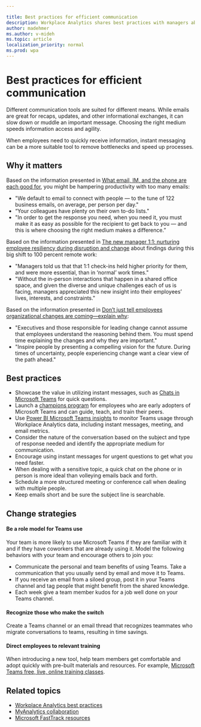 ```yaml
---

title: Best practices for efficient communication
description: Workplace Analytics shares best practices with managers about communication with their teams
author: madehmer
ms.author: v-mideh
ms.topic: article
localization_priority: normal 
ms.prod: wpa
---
```


# Best practices for efficient communication

Different communication tools are suited for different means. While emails are great for recaps, updates, and other informational exchanges, it can slow down or muddle an important message. Choosing the right medium speeds information access and agility.

When employees need to quickly receive information, instant messaging can be a more suitable tool to remove bottlenecks and speed up processes.

## Why it matters

Based on the information presented in [What email, IM, and the phone are each good for](https://insights.office.com/collaboration/what-email-im-and-the-phone-are-each-good-for/), you might be hampering productivity with too many emails:

* "We default to email to connect with people — to the tune of 122 business emails, on average, per person per day."
* “Your colleagues have plenty on their own to-do lists."
* "In order to get the response you need, when you need it, you must make it as easy as possible for the recipient to get back to you — and this is where choosing the right medium makes a difference.”

Based on the information presented in [The new manager 1:1: nurturing employee resiliency during disruption and change](https://insights.office.com/workplace-analytics/the-new-manager-11-nurturing-employee-resiliency-during-disruption-and-change/) about findings during this big shift to 100 percent remote work:

* "Managers told us that that 1:1 check-ins held higher priority for them, and were more essential, than in ‘normal’ work times."
* "Without the in-person interactions that happen in a shared office space, and given the diverse and unique challenges each of us is facing, managers appreciated this new insight into their employees’ lives, interests, and constraints."

Based on the information presented in [Don’t just tell employees organizational changes are coming—explain why](https://insights.office.com/organizational-change/dont-just-tell-employees-organizational-changes-are-coming-explain-why/):

* "Executives and those responsible for leading change cannot assume that employees understand the reasoning behind them. You must spend time explaining the changes and why they are important."
* "Inspire people by presenting a compelling vision for the future. During times of uncertainty, people experiencing change want a clear view of the path ahead."

## Best practices

* Showcase the value in utilizing instant messages, such as [Chats in Microsoft Teams](https://support.microsoft.com/office/six-things-to-know-about-chat-in-microsoft-teams-88ed0a06-6b59-43a3-8cf7-40c01f2f92f2) for quick questions.
* Launch a [champions program](https://docs.microsoft.com/MicrosoftTeams/teams-adoption-create-champions-program) for employees who are early adopters of Microsoft Teams and can guide, teach, and train their peers.
* Use [Power BI Microsoft Teams insights](../tutorials/power-bi-teams.md) to monitor Teams usage through Workplace Analytics data, including instant messages, meeting, and email metrics.
* Consider the nature of the conversation based on the subject and type of response needed and identify the appropriate medium for communication.
* Encourage using instant messages for urgent questions to get what you need faster.
* When dealing with a sensitive topic, a quick chat on the phone or in person is more ideal than volleying emails back and forth.
* Schedule a more structured meeting or conference call when dealing with multiple people.
* Keep emails short and be sure the subject line is searchable.

## Change strategies

#### Be a role model for Teams use

Your team is more likely to use Microsoft Teams if they are familiar with it and if they have coworkers that are already using it. Model the following behaviors with your team and encourage others to join you:

* Communicate the personal and team benefits of using Teams.
 Take a communication that you usually send by email and move it to Teams.
* If you receive an email from a siloed group, post it in your Teams channel and tag people that might benefit from the shared knowledge.
* Each week give a team member kudos for a job well done on your Teams channel.

#### Recognize those who make the switch

Create a Teams channel or an email thread that recognizes teammates who migrate conversations to teams, resulting in time savings.

#### Direct employees to relevant training

When introducing a new tool, help team members get comfortable and adopt quickly with pre-built materials and resources. For example, [Microsoft Teams free, live, online training classes](https://docs.microsoft.com/MicrosoftTeams/instructor-led-training-teams-landing-page).

## Related topics

* [Workplace Analytics best practices](best-practices.md)
* [MyAnalytics collaboration](../myanalytics/use/collaboration.md)
* [Microsoft FastTrack resources](https://www.microsoft.com/fasttrack/resources)
